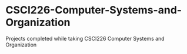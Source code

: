 # CSCI226-Computer-Systems-and-Organization
Projects completed while taking CSCI226 Computer Systems and Organization

